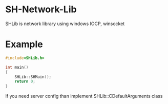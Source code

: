 # SH-Network-Lib
SHLib is network library using windows IOCP, winsocket

# Example

```C++
#include<SHLib.h>

int main()
{
	SHLib::SHMain();
	return 0;
}
```  

If you need server config than implement SHLib::CDefaultArguments class  